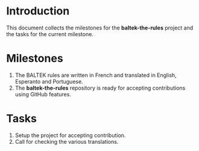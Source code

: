 # Introduction

This document collects the milestones for the **baltek-the-rules** project and the tasks for the current milestone.

# Milestones

1. The BALTEK rules are written in French and translated in English, Esperanto and Portuguese.
2. The **baltek-the-rules** repository is ready for accepting contributions using GitHub features.

# Tasks

1. Setup the project for accepting contribution.
2. Call for checking the various translations.
